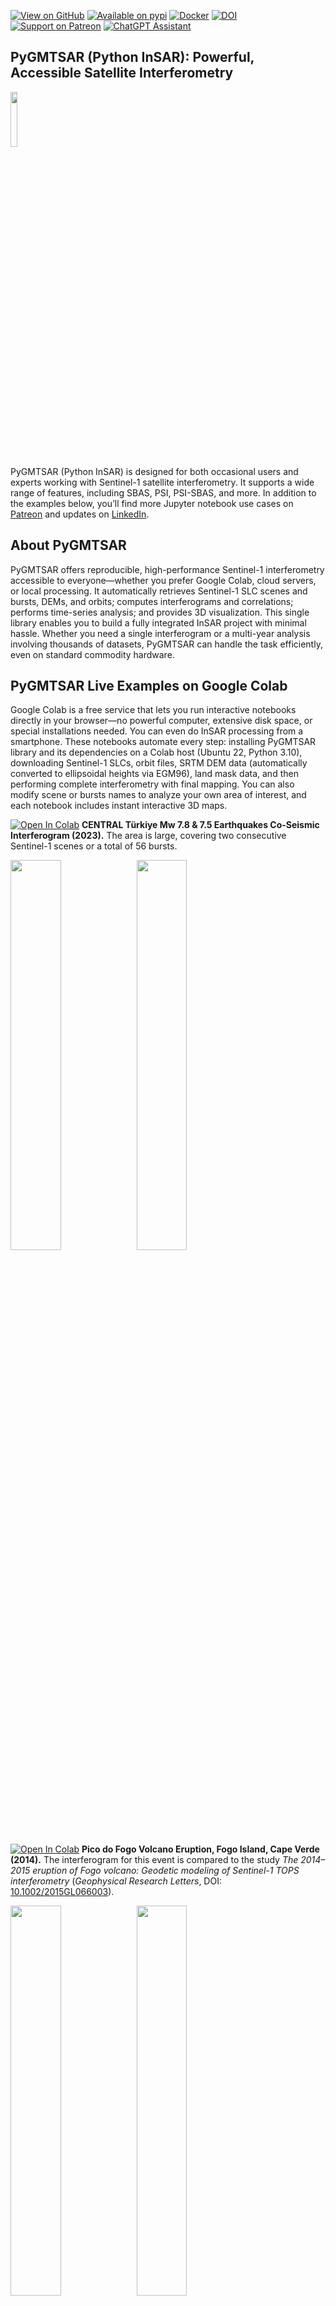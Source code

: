 [![View on GitHub](https://img.shields.io/badge/GitHub-View%20on%20GitHub-blue)](https://github.com/AlexeyPechnikov/pygmtsar)
[![Available on pypi](https://img.shields.io/pypi/v/pygmtsar.svg)](https://pypi.python.org/pypi/pygmtsar/)
[![Docker](https://badgen.net/badge/icon/docker?icon=docker&label)](https://hub.docker.com/r/pechnikov/pygmtsar)
[![DOI](https://zenodo.org/badge/398018212.svg)](https://zenodo.org/badge/latestdoi/398018212)
[![Support on Patreon](https://img.shields.io/badge/Patreon-Support-orange.svg)](https://www.patreon.com/pechnikov)
[![ChatGPT Assistant](https://img.shields.io/badge/ChatGPT-Assistant-green?logo=openai)](https://insar.dev/ai)

## PyGMTSAR (Python InSAR): Powerful, Accessible Satellite Interferometry

<img src="https://github.com/AlexeyPechnikov/pygmtsar/assets/7342379/c157c3a6-ed06-4b6d-82ae-c0aefb286d47" width="15%" />

PyGMTSAR (Python InSAR) is designed for both occasional users and experts working with Sentinel-1 satellite interferometry. It supports a wide range of features, including SBAS, PSI, PSI-SBAS, and more. In addition to the examples below, you’ll find more Jupyter notebook use cases on [Patreon](https://www.patreon.com/pechnikov) and updates on [LinkedIn](https://www.linkedin.com/in/alexey-pechnikov/).

## About PyGMTSAR

PyGMTSAR offers reproducible, high-performance Sentinel-1 interferometry accessible to everyone—whether you prefer Google Colab, cloud servers, or local processing. It automatically retrieves Sentinel-1 SLC scenes and bursts, DEMs, and orbits; computes interferograms and correlations; performs time-series analysis; and provides 3D visualization. This single library enables you to build a fully integrated InSAR project with minimal hassle. Whether you need a single interferogram or a multi-year analysis involving thousands of datasets, PyGMTSAR can handle the task efficiently, even on standard commodity hardware.

## PyGMTSAR Live Examples on Google Colab

Google Colab is a free service that lets you run interactive notebooks directly in your browser—no powerful computer, extensive disk space, or special installations needed. You can even do InSAR processing from a smartphone. These notebooks automate every step: installing PyGMTSAR library and its dependencies on a Colab host (Ubuntu 22, Python 3.10), downloading Sentinel-1 SLCs, orbit files, SRTM DEM data (automatically converted to ellipsoidal heights via EGM96), land mask data, and then performing complete interferometry with final mapping. You can also modify scene  or bursts names to analyze your own area of interest, and each notebook includes instant interactive 3D maps.

[![Open In Colab](https://colab.research.google.com/assets/colab-badge.svg)](https://colab.research.google.com/drive/1TARVTB7z8goZyEVDRWyTAKJpyuqZxzW2?usp=sharing) **CENTRAL Türkiye Mw 7.8 & 7.5 Earthquakes Co-Seismic Interferogram (2023).** The area is large, covering two consecutive Sentinel-1 scenes or a total of 56 bursts.

<img src="https://github.com/AlexeyPechnikov/pygmtsar/assets/7342379/cce39fa5-0115-467e-836d-8361a37da935" width="40%"><img src="https://github.com/AlexeyPechnikov/pygmtsar/assets/7342379/47543745-e7b1-41cb-b9f3-6f73cb1f9fb3" width="40%">

[![Open In Colab](https://colab.research.google.com/assets/colab-badge.svg)](https://colab.research.google.com/drive/1dDFG8BoF4WfB6tOF5sAi5mjdBKRbhxHo?usp=sharing) **Pico do Fogo Volcano Eruption, Fogo Island, Cape Verde (2014).** The interferogram for this event is compared to the study *The 2014–2015 eruption of Fogo volcano: Geodetic modeling of Sentinel-1 TOPS interferometry* (*Geophysical Research Letters*, DOI: [10.1002/2015GL066003](https://doi.org/10.1002/2015GL066003)).

<img src="https://github.com/AlexeyPechnikov/pygmtsar/assets/7342379/d2eda089-0730-4699-82db-9410712d55ff" width="40%"><img src="https://github.com/AlexeyPechnikov/pygmtsar/assets/7342379/694d9670-36c9-4e56-bfb8-056e0d038d58" width="40%">

[![Open In Colab](https://colab.research.google.com/assets/colab-badge.svg)](https://colab.research.google.com/drive/1d9RcqBmWIKQDEwJYo8Dh6M4tMjJtvseC?usp=sharing) **La Cumbre Volcano Eruption Interferogram (2020).** The results compare with the report from Instituto Geofísico, Escuela Politécnica Nacional (IG-EPN) (InSAR software unspecified).

<img src="https://github.com/AlexeyPechnikov/pygmtsar/assets/7342379/93cc9c5c-a654-4cc6-a310-2f3337c95ce2" width="40%"><img src="https://github.com/AlexeyPechnikov/pygmtsar/assets/7342379/fe085c2b-5bd5-4385-a1fe-04144568e1cb" width="40%">

[![Open In Colab](https://colab.research.google.com/assets/colab-badge.svg)](https://colab.research.google.com/drive/1shNGvUlUiXeyV7IcTmDbWaEM6XrB0014?usp=sharing) **Iran–Iraq Earthquake Co-Seismic Interferogram (2017).** The event has been well investigated, and the results compared to outputs from GMTSAR, SNAP, and GAMMA software.

<img src="https://github.com/AlexeyPechnikov/pygmtsar/assets/7342379/7357a56a-d69f-451b-91ab-367cbf2af410" width="40%"><img src="https://github.com/AlexeyPechnikov/pygmtsar/assets/7342379/bcd807f9-5d48-4bb4-ac13-803305f3b6da" width="40%">

[![Open In Colab](https://colab.research.google.com/assets/colab-badge.svg)](https://colab.research.google.com/drive/1h4XxJZwFfm7EC8NUzl34cCkOVUG2uJr4?usp=sharing) **Imperial Valley SBAS Analysis (2015).**  This example is provided in the [GMTSAR project](https://topex.ucsd.edu/gmtsar/downloads/) in the archive file [S1A_Stack_CPGF_T173.tar.gz](http://topex.ucsd.edu/gmtsar/tar/S1A_Stack_CPGF_T173.tar.gz), titled 'Sentinel-1 TOPS Time Series'.

The resulting InSAR velocity map is available as a self-contained web page at: [Imperial_Valley_2015.html](https://insar.dev/ui/Imperial_Valley_2015.html)

<img src="https://github.com/user-attachments/assets/66f936af-ce21-485d-b11d-f3539aa82cdc" width="40%"> <img src="https://github.com/user-attachments/assets/d2f55e44-dc26-4a0f-bebe-cd0f4950b4f3" width="40%">

[![Open In Colab](https://colab.research.google.com/assets/colab-badge.svg)](https://colab.research.google.com/drive/1aqAr9KWKzGx9XpVie1M000C3vUxzNDxu?usp=sharing) **Flooding [Correlation] Map: Kalkarindji, NT Australia (2024).** Correlation loss serves to identify flooded areas.

<img src="https://github.com/AlexeyPechnikov/pygmtsar/assets/7342379/368e5fc2-1966-4f98-a03d-e82b50103c05" width="80%">

[![Open In Colab](https://colab.research.google.com/assets/colab-badge.svg)](https://colab.research.google.com/drive/1ipiQGbvUF8duzjZER8v-_R48DSpSmgvQ?usp=sharing) **PyGMTSAR SBAS & PSI: Golden Valley, CA.** This example demonstrates the case study 'Antelope Valley Freeway in Santa Clarita, CA,' as detailed in [SAR Technical Series Part 4 | Sentinel-1 global velocity layer: Using global InSAR at scale](https://blog.descarteslabs.com/using-global-insar-at-scale) and [Sentinel-1 Technical Series Part 5 | Targeted Analysis](https://blog.descarteslabs.com/sentinel-1-targeted-analysis) with a significant subsidence rate 'exceeding 5cm/year in places'.

<img src="https://github.com/AlexeyPechnikov/pygmtsar/assets/7342379/8b416787-4b81-44f8-8956-3a5d596af51b" width="80%">

[![Open In Colab](https://colab.research.google.com/assets/colab-badge.svg)](https://colab.research.google.com/drive/1O3aZtZsTrQIldvCqlVRel13wJRLhmTJt?usp=sharing) **PyGMTSAR SBAS & PSI: Lake Sarez Landslides, Tajikistan.** The example reproduces the findings shared in the following paper: [Integration of satellite SAR and optical acquisitions for the characterization of the Lake Sarez landslides in Tajikistan](https://www.google.com/url?q=https%3A%2F%2Fwww.researchgate.net%2Fpublication%2F378176884_Integration_of_satellite_SAR_and_optical_acquisitions_for_the_characterization_of_the_Lake_Sarez_landslides_in_Tajikistan).

<img src="https://github.com/AlexeyPechnikov/pygmtsar/assets/7342379/b507cad0-db7a-47e6-a679-f74631c5e840" width="80%">

[![Open In Colab](https://colab.research.google.com/assets/colab-badge.svg)](https://colab.research.google.com/drive/19PLuebOZ4gaYX5ym1H7SwUbJKfl23qPr?usp=sharing) **PyGMTSAR Elevation Map: Erzincan, Türkiye.** This example reproduces 29-page ESA document [DEM generation with Sentinel-1 IW](https://step.esa.int/docs/tutorials/S1TBX%20DEM%20generation%20with%20Sentinel-1%20IW%20Tutorial.pdf).

<img src="https://github.com/AlexeyPechnikov/pygmtsar/assets/7342379/066532d5-7b07-49d2-9478-7b8f966a3752" width="80%">

## More PyGMTSAR Live Examples on Google Colab

[![Open In Colab](https://colab.research.google.com/assets/colab-badge.svg)](https://colab.research.google.com/drive/1yuuA1ES2ly4QG3hyPg8YYT0nnpGDiQDw?usp=sharing) **Mexico City Interferogram (2016).** This example replicates the 29-page ESA manual [TRAINING KIT – HAZA03. LAND SUBSIDENCE WITH SENTINEL-1 using SNAP](https://eo4society.esa.int/wp-content/uploads/2022/01/HAZA03_Land-Subsidence_Mexico-city.pdf).

## PyGMTSAR Live Examples on Google Colab Pro

I share additional InSAR projects on Google Colab Pro through my [Patreon page](https://www.patreon.com/pechnikov). These are ideal for InSAR learners, researchers, and industry professionals tackling challenging projects with large areas, big stacks of interferograms, low-coherence regions, or significant atmospheric delays. You can run these privately shared notebooks online with Colab Pro or locally/on remote servers.

## Projects and Publications Using PyGMTSAR

See the [Projects and Publications](/pubs/README.md) page for real-world projects and academic research applying PyGMTSAR. This is not an exhaustive list—contact me if you’d like your project or publication included.

## Resources

**PyGMTSAR projects and e-books**  
Available on [Patreon](https://www.patreon.com/c/pechnikov/shop). Preview versions can be found in this GitHub repo:

- [PyGMTSAR Introduction Preview](https://github.com/AlexeyPechnikov/pygmtsar/blob/pygmtsar2/book/PyGMTSAR_preview.pdf)  
- [PyGMTSAR Gaussian Filtering Preview](https://github.com/AlexeyPechnikov/pygmtsar/blob/pygmtsar2/book/Gaussian_preview.pdf)

<img src="https://github.com/user-attachments/assets/757b1b4d-7429-4977-8d43-afdf7e1185bd" width="40%">

**Video Lessons and Notebooks**  
Find PyGMTSAR (Python InSAR) video lessons and educational notebooks on [Patreon](https://www.patreon.com/collection/12458) and [YouTube](https://www.youtube.com/channel/UCSEeXKAn9f_bDiTjT6l87Lg).

**PyGMTSAR AI Assistant**  
The [PyGMTSAR AI Assistant](https://insar.dev/ai), powered by OpenAI ChatGPT, can explain InSAR theory, guide you through examples, help build an InSAR processing pipeline, and troubleshoot.

<img width="40%" alt="PyGMTSAR AI Assistant" src="https://github.com/AlexeyPechnikov/pygmtsar/assets/7342379/f1b7780d-9a93-4277-b9c3-9e54d9ff3d8b">

**PyGMTSAR on DockerHub**  
Run InSAR processing on macOS, Linux, or Windows via [Docker images](https://hub.docker.com/r/pechnikov/pygmtsar).

**PyGMTSAR on PyPI**  
Install the library from [PyPI](https://pypi.python.org/pypi/pygmtsar).

**PyGMTSAR Previous Versions**  
2023 releases are still on GitHub, PyPI, DockerHub, and Google Colab. Compare PyGMTSAR InSAR with other software by checking out the [PyGMTSAR 2023 Repository](https://github.com/AlexeyPechnikov/pygmtsar/tree/pygmtsar).

© Alexey Pechnikov, 2025